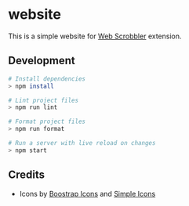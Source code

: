 # website

This is a simple website for [Web Scrobbler][web-scrobbler-github] extension.

## Development

```sh
# Install dependencies
> npm install

# Lint project files
> npm run lint

# Format project files
> npm run format

# Run a server with live reload on changes
> npm start
```

## Credits

-   Icons by [Boostrap Icons][bs-icons] and [Simple Icons][simple-icons]

[bs-icons]: https://icons.getbootstrap.com/
[simple-icons]: https://simpleicons.org/
[web-scrobbler-github]: https://github.com/web-scrobbler/web-scrobbler
